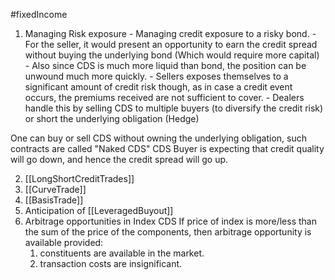 #fixedIncome 

1. Managing Risk exposure 
	   - Managing credit exposure to a risky bond. 
	   - For the seller, it would present an opportunity to earn the credit spread without buying the underlying bond (Which would require more capital)
		   - Also since CDS is much more liquid than bond, the position can be unwound much more quickly. 
	   - Sellers exposes themselves to a significant amount of credit risk though, as in case a credit event occurs, the premiums received are not sufficient to cover. 
		   - Dealers handle this by selling CDS to multiple buyers (to diversify the credit risk) 
		   or short the underlying obligation (Hedge)

One can buy or sell CDS without owning the underlying obligation, such contracts are called "Naked CDS"
CDS Buyer is expecting that credit quality will go down, and hence the credit spread will go up.  

2. [[LongShortCreditTrades]]
3. [[CurveTrade]]
4. [[BasisTrade]]
5. Anticipation of [[LeveragedBuyout]]
6. Arbitrage opportunities in Index CDS 
	If price of index is more/less than the sum of the price of the components, then arbitrage opportunity is available provided:
	1. constituents are available in the market. 
	2. transaction costs are insignificant. 